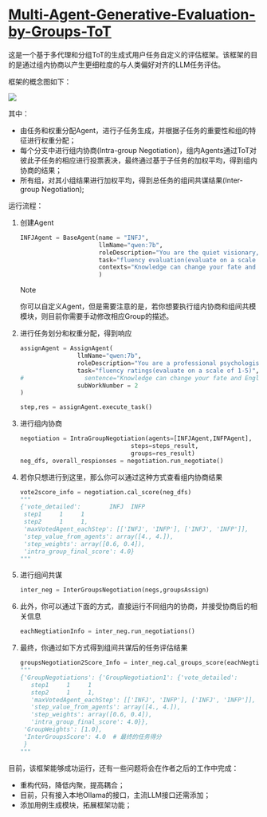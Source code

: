 # **[Multi-Agent-Generative-Evaluation-by-Groups-ToT](https://github.com/ZhengHuocheng/Multi-Agent-Generative-Evaluation-by-Groups-ToT)**

这是一个基于多代理和分组ToT的生成式用户任务自定义的评估框架。该框架的目的是通过组内协商以产生更细粒度的与人类偏好对齐的LLM任务评估。

框架的概念图如下：

![](C:\Users\20931\Desktop\FRAMEWORK.png)

其中：

- 由任务和权重分配Agent，进行子任务生成，并根据子任务的重要性和组的特征进行权重分配；
- 每个分支中进行组内协商(Intra-group Negotiation)，组内Agents通过ToT对彼此子任务的相应进行投票表决，最终通过基于子任务的加权平均，得到组内协商的结果；
- 所有组，对其小组结果进行加权平均，得到总任务的组间共谋结果(Inter-group Negotiation);

运行流程：

1. 创建Agent

   ```Python
   INFJAgent = BaseAgent(name = "INFJ",
                         llmName="qwen:7b",
                         roleDescription="You are the quiet visionary, usually inspiring and tireless idealist.",
                         task="fluency evaluation(evaluate on a scale of 1-5)", #
                         contexts="Knowledge can change your fate and English can accomplish your future."
                         )
   ```

   > [!NOTE]
   >
   > ​    你可以自定义Agent，但是需要注意的是，若你想要执行组内协商和组间共模模块，则目前你需要手动修改相应Group的描述。

   

2. 进行任务划分和权重分配，得到响应

   ```python
   assignAgent = AssignAgent(
                   llmName="qwen:7b",
                   roleDescription="You are a professional psychologist and co-ordinator who specializes in subtask generation and assigning tasks based on character traits",
                   task="fluency ratings(evaluate on a scale of 1-5)", #
   #                 sentence="Knowledge can change your fate and English can accomplish your future."
                   subWorkNumber = 2
   )
   
   step,res = assignAgent.execute_task()
   ```

   

3. 进行组内协商

   ```python
   negotiation = IntraGroupNegotiation(agents=[INFJAgent,INFPAgent],
                                  steps=steps_result,
                                  groups=res_result)
   neg_dfs, overall_respionses = negotiation.run_negotiate()
   ```

   

4. 若你只想进行到这里，那么你可以通过这种方式查看组内协商结果

   ```python
   vote2score_info = negotiation.cal_score(neg_dfs)
   """
   {'vote_detailed':        INFJ  INFP
    step1     1     1
    step2     1     1,
    'maxVotedAgent_eachStep': [['INFJ', 'INFP'], ['INFJ', 'INFP']],
    'step_value_from_agents': array([4., 4.]),
    'step_weights': array([0.6, 0.4]),
    'intra_group_final_score': 4.0}
   """
   ```

   

5. 进行组间共谋

   ```PYthon
   inter_neg = InterGroupsNegotiation(negs,groupsAssign)
   ```

   

6. 此外，你可以通过下面的方式，直接运行不同组内的协商，并接受协商后的相关信息

   ```python
   eachNegtiationInfo = inter_neg.run_negotiations()
   ```

   

7. 最终，你通过如下方式得到组间共谋后的任务评估结果

   ```Python
   groupsNegotiation2Score_Info = inter_neg.cal_groups_score(eachNegtiationInfo)
   """
   {'GroupNegotiations': {'GroupNegotiation1': {'vote_detailed':        INFJ  INFP
      step1     1     1
      step2     1     1,
      'maxVotedAgent_eachStep': [['INFJ', 'INFP'], ['INFJ', 'INFP']],
      'step_value_from_agents': array([4., 4.]),
      'step_weights': array([0.6, 0.4]),
      'intra_group_final_score': 4.0}},
    'GroupWeights': [1.0],
    'InterGroupsScore': 4.0  # 最终的任务得分
    }   
   """
   ```



目前，该框架能够成功运行，还有一些问题将会在作者之后的工作中完成：

- 重构代码，降低内聚，提高耦合；
- 目前，只有接入本地Ollama的接口，主流LLM接口还需添加；
- 添加用例生成模块，拓展框架功能；